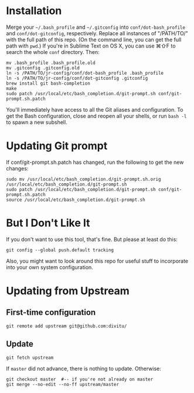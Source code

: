 Installation
============

Merge your `~/.bash_profile` and `~/.gitconfig` into `conf/dot-bash_profile` and
`conf/dot-gitconfig`, respectively.  Replace all instances of "/PATH/TO/" with
the full path of this repo.  (On the command line, you can get the full path
with `pwd`.)  If you're in Sublime Text on OS X, you can use ⌘⇧F to search the
whole `conf` directory.  Then:

	mv .bash_profile .bash_profile.old
	mv .gitconfig .gitconfig.old
	ln -s /PATH/TO/jr-config/conf/dot-bash_profile .bash_profile
	ln -s /PATH/TO/jr-config/conf/dot-gitconfig .gitconfig
    brew install git bash-completion
	make
	sudo patch /usr/local/etc/bash_completion.d/git-prompt.sh conf/git-prompt.sh.patch

You'll immediately have access to all the Git aliases and configuration.  To get
the Bash configuration, close and reopen all your shells, or run `bash -l` to
spawn a new subshell.

Updating Git prompt
===================

If conf/git-prompt.sh.patch has changed, run the following to get the new
changes:

	sudo mv /usr/local/etc/bash_completion.d/git-prompt.sh.orig /usr/local/etc/bash_completion.d/git-prompt.sh
	sudo patch /usr/local/etc/bash_completion.d/git-prompt.sh conf/git-prompt.sh.patch
	source /usr/local/etc/bash_completion.d/git-prompt.sh

But I Don't Like It
===================

If you don't want to use this tool, that's fine.  But please at least do this:

    git config --global push.default tracking

Also, you might want to look around this repo for useful stuff to incorporate
into your own system configuration.

Updating from Upstream
======================

First-time configuration
------------------------

    git remote add upstream git@github.com:divitu/

Update
------

    git fetch upstream

If `master` did not advance, there is nothing to update.  Otherwise:

    git checkout master  #-- if you're not already on master
    git merge --no-edit --no-ff upstream/master
